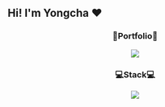 ## Hi! I'm Yongcha ❤️
<h3 align="center">🧩Portfolio🧩</h3>
<div align="center">
  <a href="https://wide-legend-7e1.notion.site/Portfolio-d3434ca607484160a170c7b96f5c7444?pvs=4" target="_blank"><img src="https://img.shields.io/badge/Notion-000000?style=for-the-badge&logo=notion&logoColor=white"/></a>
</div>

<h3 align="center">💻Stack💻</h3>
<div align="center">
  <img src="https://img.shields.io/badge/Adobe-FF0000?style=for-the-badge&logo=Adobe&logoColor=white"/>
</div>



<!--
**happy7yong/happy7yong** is a ✨ _special_ ✨ repository because its `README.md` (this file) appears on your GitHub profile.

Here are some ideas to get you started:

- 🔭 I’m currently working on ...
- 🌱 I’m currently learning ...
- 👯 I’m looking to collaborate on ...
- 🤔 I’m looking for help with ...
- 💬 Ask me about ...
- 📫 How to reach me: ...
- 😄 Pronouns: ...
- ⚡ Fun fact: ...
-->
